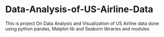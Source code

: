 # Data-Analysis-of-US-Airline-Data
This is project On Data Analysis and Visualization of US Airline data done using python pandas, Matplot-lib and Seaborn libraries and modules
